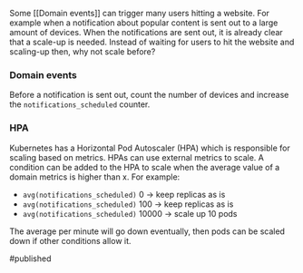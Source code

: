 Some [[Domain events]] can trigger many users hitting a website. For example when a notification about popular content is sent out to a large amount of devices. When the notifications are sent out, it is already clear that a scale-up is needed. Instead of waiting for users to hit the website and scaling-up then, why not scale before?

### Domain events
Before a notification is sent out, count the number of devices and increase the `notifications_scheduled` counter.

### HPA
Kubernetes has a Horizontal Pod Autoscaler (HPA) which is responsible for scaling based on metrics. HPAs can use external metrics to scale. 
A condition can be added to the HPA to scale when the average value of a domain metrics is higher than x.
For example:
- `avg(notifications_scheduled)` 0 -> keep replicas as is
- `avg(notifications_scheduled)` 100 -> keep replicas as is
- `avg(notifications_scheduled)` 10000 -> scale up 10 pods

The average per minute will go down eventually, then pods can be scaled down if other conditions allow it.

#published